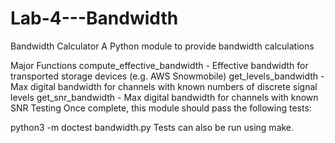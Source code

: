 # Lab-4---Bandwidth

Bandwidth Calculator
A Python module to provide bandwidth calculations

Major Functions
compute_effective_bandwidth - Effective bandwidth for transported storage devices (e.g. AWS Snowmobile)
get_levels_bandwidth - Max digital bandwidth for channels with known numbers of discrete signal levels
get_snr_bandwidth - Max digital bandwidth for channels with known SNR
Testing
Once complete, this module should pass the following tests:

python3 -m doctest bandwidth.py
Tests can also be run using make.
